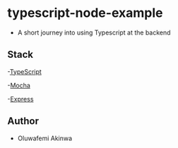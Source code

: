 # typescript-node-example

- A short journey into using Typescript at the backend

## Stack

-[TypeScript](https://www.typescriptlang.org/)

-[Mocha](https://mochajs.org/)

-[Express](https://expressjs.com/)

## Author

- Oluwafemi Akinwa
